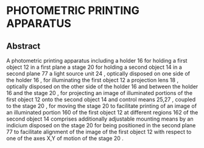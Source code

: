 # PHOTOMETRIC PRINTING APPARATUS

## Abstract
A photometric printing apparatus including a holder 16 for holding a first object 12 in a first plane a stage 20 for holding a second object 14 in a second plane 77 a light source unit 24 , optically disposed on one side of the holder 16 , for illuminating the first object 12 a projection lens 18 , optically disposed on the other side of the holder 16 and between the holder 16 and the stage 20 , for projecting an image of illuminated portions of the first object 12 onto the second object 14 and control means 25,27 , coupled to the stage 20 , for moving the stage 20 to facilitate printing of an image of an illuminated portion 160 of the first object 12 at different regions 162 of the second object 14 comprises additionally adjustable mounting means by an indicium disposed on the stage 20 for being positioned in the second plane 77 to facilitate alignment of the image of the first object 12 with respect to one of the axes X,Y of motion of the stage 20 .
